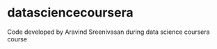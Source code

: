 datasciencecoursera
===================

Code developed by Aravind Sreenivasan during data science coursera course 
